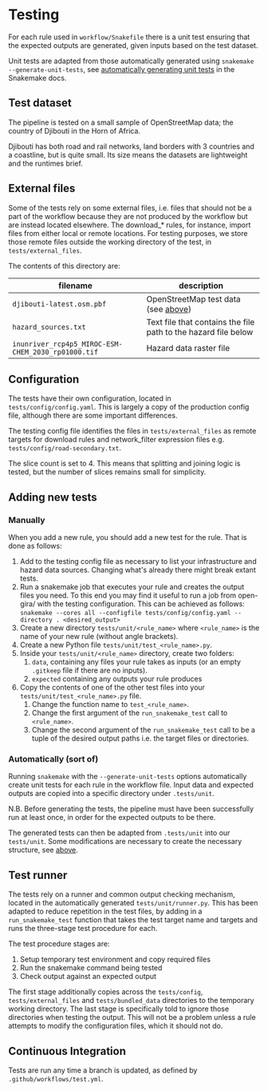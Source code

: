 # Testing

For each rule used in `workflow/Snakefile` there is a unit test ensuring that
the expected outputs are generated, given inputs based on the test dataset.

Unit tests are adapted from those automatically generated using `snakemake
--generate-unit-tests`, see [automatically generating unit
tests](https://snakemake.readthedocs.io/en/stable/snakefiles/testing.html) in
the Snakemake docs.

## Test dataset

The pipeline is tested on a small sample of OpenStreetMap data; the country of
Djibouti in the Horn of Africa.

Djibouti has both road and rail networks, land borders with 3 countries and a
coastline, but is quite small. Its size means the datasets are lightweight and
the runtimes brief.

## External files

Some of the tests rely on some external files, i.e. files that should not be a
part of the workflow because they are not produced by the workflow but are
instead located elsewhere. The download_* rules, for instance, import files
from either local or remote locations. For testing purposes, we store those
remote files outside the working directory of the test, in
`tests/external_files`.

The contents of this directory are:

| filename | description |
|----------|-------------|
| `djibouti-latest.osm.pbf` | OpenStreetMap test data (see [above](#test-dataset)) |
| `hazard_sources.txt` | Text file that contains the file path to the hazard file below |
| `inunriver_rcp4p5_MIROC-ESM-CHEM_2030_rp01000.tif` | Hazard data raster file |

## Configuration

The tests have their own configuration, located in `tests/config/config.yaml`.
This is largely a copy of the production config file, although there are some
important differences.

The testing config file identifies the files in `tests/external_files` as
remote targets for download rules and network_filter expression files e.g.
`tests/config/road-secondary.txt`.

The slice count is set to 4. This means that splitting and joining logic is
tested, but the number of slices remains small for simplicity.

## Adding new tests

### Manually

When you add a new rule, you should add a new test for the rule.
That is done as follows:

1. Add to the testing config file as necessary to list your infrastructure
   and hazard data sources. Changing what's already there might break extant
   tests.
2. Run a snakemake job that executes your rule and creates the output files you
need. To this end you may find it useful to run a job from open-gira/ with the
testing configuration. This can be achieved as follows: `snakemake --cores all
--configfile tests/config/config.yaml --directory . <desired_output>`
3. Create a new directory `tests/unit/<rule_name>` where `<rule_name>` is
the name of your new rule (without angle brackets).
4. Create a new Python file `tests/unit/test_<rule_name>.py`.
5. Inside your `tests/unit/<rule_name>` directory, create two folders:
   1. `data`, containing any files your rule takes as inputs (or an empty
   `.gitkeep` file if there are no inputs).
   2. `expected` containing any outputs your rule produces
6. Copy the contents of one of the other test files into your
`tests/unit/test_<rule_name>.py` file.
   1. Change the function name to `test_<rule_name>`.
   2. Change the first argument of the `run_snakemake_test` call to `<rule_name>`.
   3. Change the second argument of the `run_snakemake_test` call to be a tuple
   of the desired output paths i.e. the target files or directories.

### Automatically (sort of)

Running `snakemake` with the `--generate-unit-tests` options automatically
create unit tests for each rule in the workflow file.  Input data and expected
outputs are copied into a specific directory under `.tests/unit`.

N.B. Before generating the tests, the pipeline must have been successfully run
at least once, in order for the expected outputs to be there.

The generated tests can then be adapted from `.tests/unit` into our
`tests/unit`. Some modifications are necessary to create the necessary
structure, see [above](#manually).

## Test runner

The tests rely on a runner and common output checking mechanism, located in the
automatically generated `tests/unit/runner.py`.  This has been adapted to
reduce repetition in the test files, by adding in a `run_snakemake_test`
function that takes the test target name and targets and runs the three-stage
test procedure for each.

The test procedure stages are:
1. Setup temporary test environment and copy required files
2. Run the snakemake command being tested
3. Check output against an expected output

The first stage additionally copies across the `tests/config`,
`tests/external_files` and `tests/bundled_data` directories to the temporary
working directory.  The last stage is specifically told to ignore those
directories when testing the output.  This will not be a problem unless a rule
attempts to modify the configuration files, which it should not do.

## Continuous Integration

Tests are run any time a branch is updated, as defined by
`.github/workflows/test.yml`.
